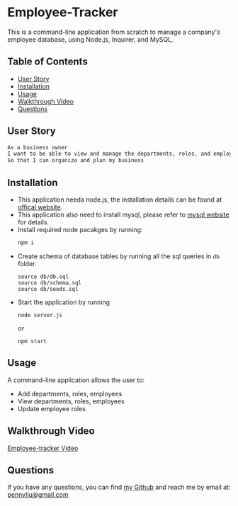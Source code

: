 # Employee-Tracker
This is a command-line application from scratch to manage a company's employee database, using Node.js, Inquirer, and MySQL.

## Table of Contents
  * [User Story](#user-story)
  * [Installation](#installation)
  * [Usage](#usage)
  * [Walkthrough Video](#walkthrough-video)
  * [Questions](#questions)  

## User Story
```md
As a business owner
I want to be able to view and manage the departments, roles, and employees in my company
So that I can organize and plan my business
```

## Installation
- This application needa node.js, the installation details can be found at [offical website](https://nodejs.org/en/download/).
- This application also need to install mysql, please refer to [mysql website](https://www.mysql.com/downloads/) for details.
- Install required node pacakges by running:
    ```bash
    npm i
    ```
- Create schema of database tables by running all the sql queries in ```db``` folder.
    ```
    source db/db.sql
    source db/schema.sql
    source db/seeds.sql
    ```
- Start the application by running
    ```
    node server.js
    ```
    or
    ```
    npm start
    ```


## Usage
A command-line application allows the user to:
- Add departments, roles, employees
- View departments, roles, employees
- Update employee roles

## Walkthrough Video
[Employee-tracker Video](https://drive.google.com/file/d/13-W0JR66L-iWg3sKLRTnxpY3WeaFNvft/view)

## Questions
If you have any questions, you can find [my Github](https://github.com/PennyLIU2022) and reach me by email at: pennyliu@gmail.com
